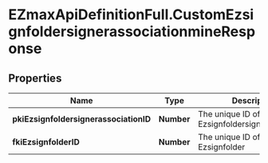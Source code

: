 # EZmaxApiDefinitionFull.CustomEzsignfoldersignerassociationmineResponse

## Properties

Name | Type | Description | Notes
------------ | ------------- | ------------- | -------------
**pkiEzsignfoldersignerassociationID** | **Number** | The unique ID of the Ezsignfoldersignerassociation | 
**fkiEzsignfolderID** | **Number** | The unique ID of the Ezsignfolder | 



